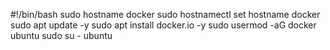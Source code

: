 
#!/bin/bash
sudo hostname docker
sudo hostnamectl set hostname docker  
sudo apt update -y 
sudo apt install docker.io -y
sudo usermod -aG docker ubuntu 
sudo su - ubuntu